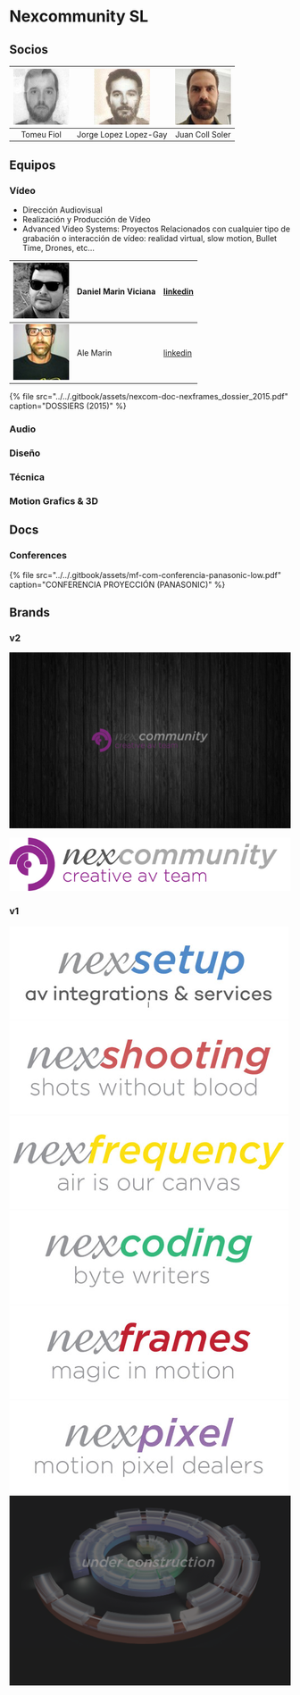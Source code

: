 # Nexcommunity SL

## Socios

| ![](../../.gitbook/assets/socios-bartolome-fiol-arguimbau-2-.jpg-100x100.jpg) | ![](../../.gitbook/assets/socios-jorge-lopez-lopez-gay.jpg-100x100.jpg) | ![](../../.gitbook/assets/socios-juan-coll-soler-2-.jpg-100x100.jpg) |
| :---: | :---: | :---: |
| Tomeu Fiol | Jorge Lopez Lopez-Gay | Juan Coll Soler |

## Equipos

### Vídeo



* Dirección Audiovisual
* Realización y Producción de Vídeo 
* Advanced Video Systems: Proyectos Relacionados con cualquier tipo de grabación o interacción de vídeo: realidad virtual, slow motion, Bullet Time, Drones, etc...

| ![](../../.gitbook/assets/team-daniel-marin-viciana.jpg-100x100.jpg) | Daniel Marin Viciana | [linkedin](https://www.linkedin.com/in/daniel-marin-viciana-81580540/) |
| :--- | :--- | :--- |
| ![](../../.gitbook/assets/team-ale-martin.jpg-100x100.jpg) | Ale Marin | [linkedin](https://www.linkedin.com/in/alejandro-martin-ruiz-185882150/) |

{% file src="../../.gitbook/assets/nexcom-doc-nexframes\_dossier\_2015.pdf" caption="DOSSIERS \(2015\)" %}

### Audio

### Diseño

### Técnica

### Motion Grafics & 3D

## Docs

### Conferences

{% file src="../../.gitbook/assets/mf-com-conferencia-panasonic-low.pdf" caption="CONFERENCIA PROYECCIÓN \(PANASONIC\)" %}

## Brands

### v2

![](../../.gitbook/assets/nexcom-com-v2-desktop_wallpaper.jpg)

![](../../.gitbook/assets/nexcom-com-v2-1-.jpg)

### v1

![](../../.gitbook/assets/nexcom-com-nexsetup.jpg)
![](../../.gitbook/assets/nexcom-com-nexshooting_logo.jpg)
![](../../.gitbook/assets/nexcom-com-nexfrequency_logo.jpg)
![](../../.gitbook/assets/nexcom-com-nexcoding_logo.jpg)
![](../../.gitbook/assets/nexcom-com-nexframes_logo.jpg)
![](../../.gitbook/assets/nexcom-com-nexpixel_logo.jpg)
![](../../.gitbook/assets/nexcom-com-nex_under.png)

